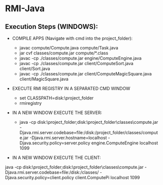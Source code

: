 # RMI-Java


## Execution Steps (WINDOWS):

- COMPILE APPS (Navigate with cmd into the project_folder):

  - javac compute/Compute.java compute/Task.java
  - jar cvf classes/compute.jar compute/*.class
  - javac -cp ./classes/compute.jar engine/ComputeEngine.java
  - javac -cp ./classes/compute.jar client/ComputeSort.java client/Sort.java
  - javac -cp ./classes/compute.jar client/ComputeMagicSquare.java client/MagicSquare.java

- EXECUTE RMI REGISTRY IN A SEPARATED CMD WINDOW

  - set CLASSPATH=disk:\project_folder
  - rmiregistry

- IN A NEW WINDOW EXECUTE THE SERVER:

  - java -cp disk:\project_folder;disk:\project_folder\classes\compute.jar -Djava.rmi.server.codebase=file:/disk:/project_folder/classes/compute.jar -Djava.rmi.server.hostname=localhost -Djava.security.policy=server.policy engine.ComputeEngine localhost 1099


- IN A NEW WINDOW EXECUTE THE CLIENT:

java -cp disk:\project_folder;disk:\project_folder\classes\compute.jar -Djava.rmi.server.codebase=file:/disk:/classes/ -Djava.security.policy=client.policy client.ComputePi localhost 1099
